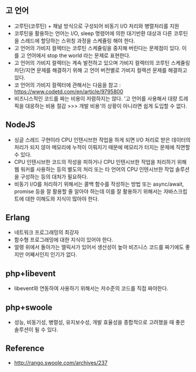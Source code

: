 ## 고 언어
- 고루틴(코루틴) + 채널 방식으로 구성되어 비동기 I/O 처리와 병렬처리를 지원
- 코루틴을 활용하는 언어는 I/O, sleep 명령어에 의한 대기반환 대상과 다른 코루틴을 스레드에 할당하는 스위칭 과정을 스케쥴링 해야 한다. 
- 고 언어의 가비지 컬렉터는 코루틴 스케쥴링을 중지해 버린다는 문제점이 있다. 이를 고 언어에서 stop the world 라는 문제로 표현한다.
- 고 언어의 가비지 컬렉터는 계속 발전하고 있으며 가비지 컬렉터의 코루틴 스케쥴링 차단/지연 문제를 해결하기 위해 고 언어 버전별로 가비지 컬렉션 문제를 해결하고 있다.
- 코 언어의 가비지 컬렉터에 관해서는 다음을 참고 : https://www.codetd.com/en/article/9795800
- 비즈니스적인 코드를 짜는 비용이 저렴하지는 않다. '고 언어를 사용해서 대량 트레픽을 대응하는 비용 절감 >>> 개발 비용'의 상황이 아니라면 쉽게 도입할 수 없다.

## NodeJS
- 싱글 스레드 구현이라 CPU 인텐시브한 작업을 하게 되면 I/O 처리로 받은 데이터의 처리가 되지 않아 메모리에 누적이 이뤄지기 때문에 메모리가 터지는 문제에 직면할 수 있다.
- CPU 인텐시브한 코드의 작성을 피하거나 CPU 인텐시브한 작업을 처리하기 위해 웹 워커를 사용하는 등의 별도의 처리 또는 타 언어의 CPU 인텐시브한 작업 솔루션을 구성하는 등의 대처가 필요하다.
- 비동기 I/O를 처리하기 위해서는 콜백 함수를 작성하는 방법 또는 async/await, promise 등을 잘 활용할 줄 알아야 하는데 이를 잘 활용하기 위해서는 자바스크립트에 대한 이해도와 지식이 많아야 한다.

## Erlang
- 네트워크 프로그래밍의 최강자
- 함수형 프로그래밍에 대한 지식이 있어야 한다.
- 얼렝 위에서 돌아가는 엘릭서가 있어서 생산성이 높아 비즈니스 코드를 짜기에도 좋지만 어째서인지 인기가 없다.

## php+libevent
- libevent와 연동하여 사용하기 위해서는 저수준의 코드를 직접 짜야한다. 

## php+swoole
- 성능, 비동기성, 병렬성, 유지보수성, 개발 효율성을 종합적으로 고려했을 때 좋은 솔루션이 될 수 있다.

## Reference
- http://rango.swoole.com/archives/237
